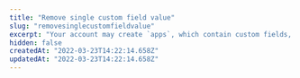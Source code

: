 ```yaml
---
title: "Remove single custom field value"
slug: "removesinglecustomfieldvalue"
excerpt: "Your account may create `apps`, which contain custom fields, through the [Update orderForm configuration](https://developers.vtex.com/reference#updateorderformconfiguration) request. The value of a specific custom field can be removed by this request.\n\r\n\rTo do that, you need to inform in the URL the ID of the app you created with the configuration API (`appId`).\n\r\n\rYou also need to iform the specific field created in this app (identified by the `appFieldName` parameter, also passed through the URL) whose value you want to remove."
hidden: false
createdAt: "2022-03-23T14:22:14.658Z"
updatedAt: "2022-03-23T14:22:14.658Z"
---
```

